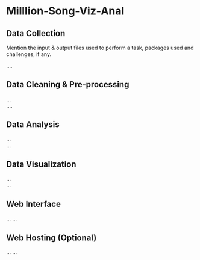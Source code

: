 # Milllion-Song-Viz-Anal

## Data Collection  
  
Mention the input & output files used to perform a task, packages used and challenges, if any.  

....  

## Data Cleaning & Pre-processing  
...  
....  

## Data Analysis  
...  
... 

## Data Visualization  
...  
...  
 
## Web Interface  
...
...  

## Web Hosting (Optional)  
... 
... 

